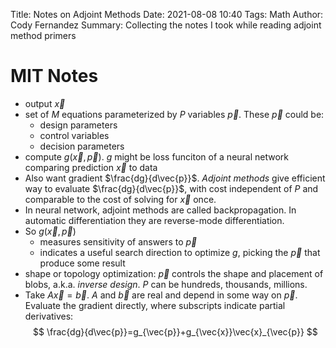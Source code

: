 Title: Notes on Adjoint Methods
Date: 2021-08-08 10:40
Tags: Math
Author: Cody Fernandez
Summary: Collecting the notes I took while reading adjoint method primers

# MIT Notes
- output $\vec{x}$
- set of $M$ equations parameterized by $P$ variables $\vec{p}$. These $\vec{p}$ could be:
    - design parameters
    - control variables
    - decision parameters
- compute $g(\vec{x}, \vec{p})$. $g$ might be loss funciton of a neural network comparing prediction $\vec{x}$ to data
- Also want gradient $\frac{dg}{d\vec{p}}$. *Adjoint methods* give efficient way to evaluate $\frac{dg}{d\vec{p}}$, with cost independent of $P$ and comparable to the cost of solving for $\vec{x}$ once. 
- In neural network, adjoint methods are called backpropagation. In automatic differentiation they are reverse-mode differentiation.
- So $g(\vec{x}, \vec{p})$
    - measures sensitivity of answers to $\vec{p}$
    - indicates a useful search direction to optimize $g$, picking the $\vec{p}$ that produce some result
- shape or topology optimization: $\vec{p}$ controls the shape and placement of blobs, a.k.a. *inverse design*. $P$ can be hundreds, thousands, millions.
- Take $A\vec{x}=\vec{b}$. $A$ and $\vec{b}$ are real and depend in some way on $\vec{p}$. Evaluate the gradient directly, where subscripts indicate partial derivatives:
$$
\frac{dg}{d\vec{p}}=g_{\vec{p}}+g_{\vec{x}}\vec{x}_{\vec{p}}
$$
